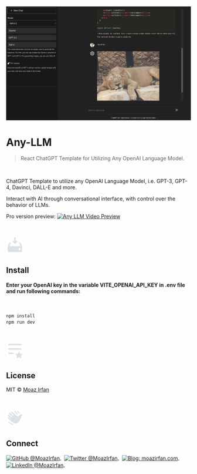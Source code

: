
![Any LLM](https://raw.githubusercontent.com/MoazIrfan/Any-LLM/main/src/assets/any-llm-preview.png)

# Any-LLM

> React ChatGPT Template for Utilizing Any OpenAI Language Model.

<br>

ChatGPT Template to utilize any OpenAI Language Model, i.e. GPT-3, GPT-4, Davinci, DALL-E and more.

Interact with AI through conversational interface, with control over the behavior of LLMs.

Pro version preview:
[![Any LLM Video Preview](https://img.youtube.com/vi/fwrtSxjeRtk/0.jpg)](https://youtu.be/fwrtSxjeRtk)


<br>

[![📟](https://github.com/MoazIrfan/react-tailwind-app/raw/main/.github/install.png)](./../../)

## Install

#### Enter your OpenAI key in the variable VITE_OPENAI_API_KEY in .env file and run following commands:

<br>

```bash
npm install
npm run dev
```

<br>

[![📃](https://raw.githubusercontent.com/MoazIrfan/react-tailwind-app/main/.github/license.png)](./../../)

## License

MIT © [Moaz Irfan](https://moazirfan.com)

<br>

[![🙌](https://github.com/MoazIrfan/react-tailwind-app/raw/main/.github/connect.png)](./../../)

## Connect

<div align="left">
    <p>
    <a href="https://github.com/MoazIrfan">
        <img alt="GitHub @MoazIrfan" align="center" src="https://img.shields.io/badge/GITHUB-gray.svg?colorB=6cc644&style=flat" />
    </a>&nbsp;
    <a href="https://twitter.com/MoazIrfan/">
        <img alt="Twitter @MoazIrfan" align="center" src="https://img.shields.io/badge/TWITTER-gray.svg?colorB=1da1f2&style=flat" />
    </a>&nbsp;
    <a href="https://moazirfan.com/">
        <img alt="Blog: moazirfan.com" align="center" src="https://img.shields.io/badge/MY%20WEBSITE-gray.svg?colorB=6666ff&style=flat" />
    </a>&nbsp;
    <a href="https://www.linkedin.com/in/moazirfan/">
        <img alt="LinkedIn @MoazIrfan" align="center" src="https://img.shields.io/badge/LINKEDIN-gray.svg?colorB=0077b5&style=flat" />
    </a>&nbsp;
</p>
</div>
